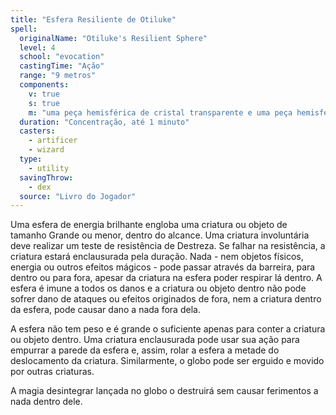 ```yaml
---
title: "Esfera Resiliente de Otiluke"
spell:
  originalName: "Otiluke's Resilient Sphere"
  level: 4
  school: "evocation"
  castingTime: "Ação"
  range: "9 metros"
  components:
    v: true
    s: true
    m: "uma peça hemisférica de cristal transparente e uma peça hemisférica que combine de goma arábica"
  duration: "Concentração, até 1 minuto"
  casters:
    - artificer
    - wizard
  type:
    - utility
  savingThrow:
    - dex
  source: "Livro do Jogador"
---
```


Uma esfera de energia brilhante engloba uma criatura ou objeto de tamanho Grande ou menor, dentro do alcance. Uma criatura involuntária deve realizar um teste de resistência de Destreza. Se falhar na resistência, a criatura estará enclausurada pela duração. Nada - nem objetos físicos, energia ou outros efeitos mágicos - pode passar através da barreira, para dentro ou para fora, apesar da criatura na esfera poder respirar lá dentro. A esfera é imune a todos os danos e a criatura ou objeto dentro não pode sofrer dano de ataques ou efeitos originados de fora, nem a criatura dentro da esfera, pode causar dano a nada fora dela.

A esfera não tem peso e é grande o suficiente apenas para conter a criatura ou objeto dentro. Uma criatura enclausurada pode usar sua ação para empurrar a parede da esfera e, assim, rolar a esfera a metade do deslocamento da criatura. Similarmente, o globo pode ser erguido e movido por outras criaturas.

A magia desintegrar lançada no globo o destruirá sem causar ferimentos a nada dentro dele.
